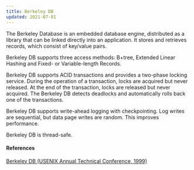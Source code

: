 ```yaml
---
title: Berkeley DB
updated: 2021-07-01
---
```


The Berkeley Database is an embedded database engine, distributed as a library that can be linked directly into an application.
It stores and retrieves records, which consist of key/value pairs.

Berkeley DB supports three access methods: B+tree, Extended Linear Hashing and Fixed- or Variable-length Records.

Berkeley DB supports ACID transactions and provides a two-phase locking service.
During the operation of a transaction, locks are acquired but never released.
At the end of the transaction, locks are released but never acquired.
The Berkeley DB detects deadlocks and automatically rolls back one of the transactions.

Berkeley DB supports write-ahead logging with checkpointing.
Log writes are sequential, but data page writes are random.
This improves performance.

Berkeley DB is thread-safe.

#### References
[Berkeley DB (USENIX Annual Technical Conference, 1999)](https://dl.acm.org/doi/10.5555/1268708.1268751)